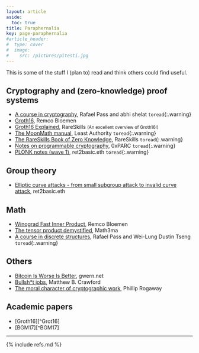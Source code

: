 ```yaml
---
layout: article
aside:
  toc: true
title: Paraphernalia
key: page-paraphernalia
#article_header:
#  type: cover
#  image:
#    src: /pictures/pitesti.jpg
---
```


This is some of the stuff I (plan to) read and think others could find useful.

## Cryptography and (zero-knowledge) proof systems

 - [A course in cryptography](https://www.cs.cornell.edu/courses/cs4830/2010fa/lecnotes.pdf), Rafael Pass and abhi shelat `toread`{:.warning}
 - [Groth16](https://xn--2-umb.com/22/groth16/), Remco Bloemen
 - [Groth16 Explained](https://www.rareskills.io/post/groth16]), RareSkills <small>(An excellent overview of Groth16!)</small>
 - [The MoonMath manual](https://leastauthority.com/community-matters/moonmath-manual/), Least Authority `toread`{:.warning}
 - [The RareSkills Book of Zero Knowledge](https://www.rareskills.io/zk-book), RareSkills `toread`{:.warning}
 - [Notes on programmable cryptography](https://github.com/0xPARC/0xparc-intro-book/releases), 0xPARC `toread`{:.warning}
 - [PLONK notes (wave 1)](https://www.ret2basic.me/2024/08/21/plonk-notes-wave-1.html), ret2basic.eth `toread`{:.warning}

## Group theory

 - [Elliptic curve attacks - from small subgroup attack to invalid curve attack](https://www.ret2basic.me/2024/04/12/elliptic-curve-attacks-small-subgroup.html), ret2basic.eth

## Math
 
 - [Winograd Fast Inner Product](https://xn--2-umb.com/24/inner-product/), Remco Bloemen
 - [The tensor product demystified](https://www.math3ma.com/blog/the-tensor-product-demystified), Math3ma
 - [A course in discrete structures](https://www.cs.cornell.edu/~rafael/discmath.pdf), Rafael Pass and Wei-Lung Dustin Tseng `toread`{:.warning}

## Others

 - [Bitcoin Is Worse Is Better](https://gwern.net/bitcoin-is-worse-is-better), gwern.net
 - [Bullsh*t jobs](https://mcrawford.substack.com/p/bullsht-jobs), Matthew B. Crawford
 - [The moral character of cryptographic work](https://eprint.iacr.org/2015/1162), Phillip Rogaway

## Academic papers

 - [Groth16][^Grot16]
 - [BGM17][^BGM17]

---

{% include refs.md %}
